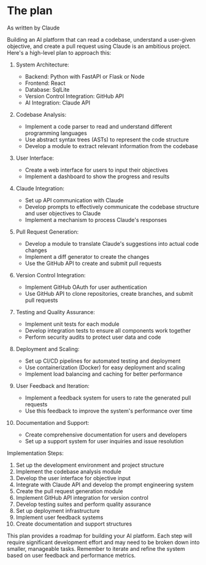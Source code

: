 
# The plan

As written by Claude

Building an AI platform that can read a codebase, understand a user-given objective, and create a pull request using Claude is an ambitious project. Here's a high-level plan to approach this:

1. System Architecture:
   - Backend: Python with FastAPI or Flask or Node
   - Frontend: React
   - Database: SqlLite
   - Version Control Integration: GitHub API
   - AI Integration: Claude API

2. Codebase Analysis:
   - Implement a code parser to read and understand different programming languages
   - Use abstract syntax trees (ASTs) to represent the code structure
   - Develop a module to extract relevant information from the codebase

3. User Interface:
   - Create a web interface for users to input their objectives
   - Implement a dashboard to show the progress and results

4. Claude Integration:
   - Set up API communication with Claude
   - Develop prompts to effectively communicate the codebase structure and user objectives to Claude
   - Implement a mechanism to process Claude's responses

5. Pull Request Generation:
   - Develop a module to translate Claude's suggestions into actual code changes
   - Implement a diff generator to create the changes
   - Use the GitHub API to create and submit pull requests

6. Version Control Integration:
   - Implement GitHub OAuth for user authentication
   - Use GitHub API to clone repositories, create branches, and submit pull requests

7. Testing and Quality Assurance:
   - Implement unit tests for each module
   - Develop integration tests to ensure all components work together
   - Perform security audits to protect user data and code

8. Deployment and Scaling:
   - Set up CI/CD pipelines for automated testing and deployment
   - Use containerization (Docker) for easy deployment and scaling
   - Implement load balancing and caching for better performance

9. User Feedback and Iteration:
   - Implement a feedback system for users to rate the generated pull requests
   - Use this feedback to improve the system's performance over time

10. Documentation and Support:
    - Create comprehensive documentation for users and developers
    - Set up a support system for user inquiries and issue resolution

Implementation Steps:

1. Set up the development environment and project structure
2. Implement the codebase analysis module
3. Develop the user interface for objective input
4. Integrate with Claude API and develop the prompt engineering system
5. Create the pull request generation module
6. Implement GitHub API integration for version control
7. Develop testing suites and perform quality assurance
8. Set up deployment infrastructure
9. Implement user feedback systems
10. Create documentation and support structures

This plan provides a roadmap for building your AI platform. Each step will require significant development effort and may need to be broken down into smaller, manageable tasks. Remember to iterate and refine the system based on user feedback and performance metrics.
